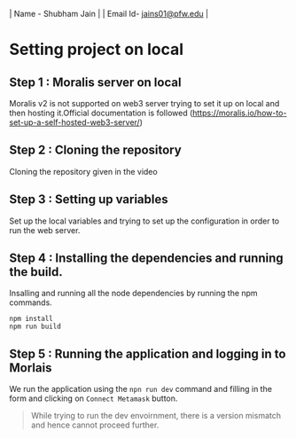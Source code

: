 
| Name - Shubham Jain     | 
| Email Id- jains01@pfw.edu | 

# Setting project on local
## Step 1 : Moralis server on local
Moralis v2 is not supported on web3 server trying to set it up on local and then hosting it.Official documentation is followed
(https://moralis.io/how-to-set-up-a-self-hosted-web3-server/)

## Step 2 : Cloning the repository
Cloning the repository given in the video

## Step 3 :  Setting up variables
Set up the local variables and trying to set up the configuration in order to run the web server.

## Step 4 : Installing the dependencies and running the build.
Insalling and running all the node dependencies by running the npm commands.

    npm install
    npm run build
    
## Step 5 : Running the application and logging in to Morlais

We run the application using the `npn run dev` command and filling in the form and clicking on `Connect Metamask` button.

> While trying to run the dev envoirnment, there is a version mismatch and hence cannot proceed further.